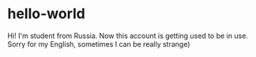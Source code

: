 # hello-world
Hi! I'm student from Russia. Now this account is getting used to be in use. Sorry for my English, sometimes I can be really strange)
